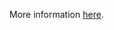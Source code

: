 More information [here](https://docs.bridgecrew.io/docs/ensure-that-the-protect-kernel-defaults-argument-is-set-to-true).
